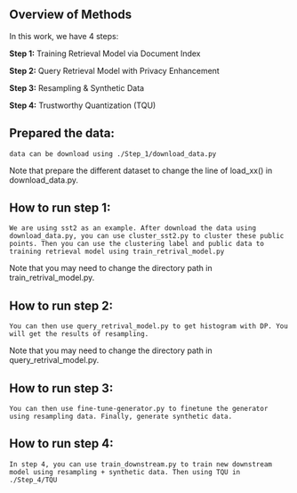 ## Overview of Methods
In this work, we have 4 steps:

**Step 1:** Training Retrieval Model via Document Index

**Step 2:** Query Retrieval Model with Privacy Enhancement

**Step 3:** Resampling & Synthetic Data

**Step 4:** Trustworthy Quantization (TQU)


## Prepared the data:
    data can be download using ./Step_1/download_data.py

Note that prepare the different dataset to change the line of load_xx() in download_data.py.

## How to run step 1:
    We are using sst2 as an example. After download the data using download_data.py, you can use cluster_sst2.py to cluster these public points. Then you can use the clustering label and public data to training retrieval model using train_retrival_model.py

Note that you may need to change the directory path in train_retrival_model.py.
## How to run step 2:
    You can then use query_retrival_model.py to get histogram with DP. You will get the results of resampling. 
Note that you may need to change the directory path in query_retrival_model.py.

## How to run step 3:
    You can then use fine-tune-generator.py to finetune the generator using resampling data. Finally, generate synthetic data. 

## How to run step 4:
    In step 4, you can use train_downstream.py to train new downstream model using resampling + synthetic data. Then using TQU in ./Step_4/TQU






